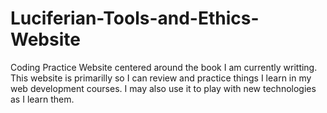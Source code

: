 # Luciferian-Tools-and-Ethics-Website
Coding Practice Website centered around the book I am currently writting.
This website is primarilly so I can review and practice things I learn in my web development courses. I may also use it to play with new technologies as I learn them.
